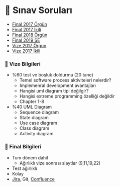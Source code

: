 # 📃 Sınav Soruları

<!--YPackage.YGitbookIntegration-tarafından-otomatik-oluşturulmuştur-->

- [Final 2017 Örgün](Final%202017%20%C3%96rg%C3%BCn.pdf)
- [Final 2017 İkili](Final%202017%20%C4%B0kili.pdf)
- [Final 2018 Örgün](Final%202018%20%C3%96rg%C3%BCn.pdf)
- [Final 2019 SE](Final%202019%20SE.pdf)
- [Vize 2017 Örgün](Vize%202017%20%C3%96rg%C3%BCn.pdf)
- [Vize 2017 İkili](Vize%202017%20%C4%B0kili.pdf)

<!--YPackage.YGitbookIntegration-tarafından-otomatik-oluşturulmuştur-->

### 📅 Vize Bilgileri

- %60 test ve boşluk doldurma (20 tane)
  - Temel software process aktiviteleri nelerdir?
  - Implemenral development avantajları
  - Hangisi uml diagram tipi değilgir?
  - Hangisi extreme programming özelliği değildir
  - Chapter 1-8
- %40 UML Diagram
  - Sequence diagram
  - State diagram
  - Use case diagram
  - Class diagram
  - Activity diagram

### 📅 Final Bilgileri

- Tum dönem dahil
  - Ağırlıklı vize sonrası slaytlar (9,11,19,22)
- Test ağırlıklı
- Kolay
- [Jira], Git, [Confluence]

[Confluence]: https://www.atlassian.com/software/confluence
[Jira]: https://www.atlassian.com/software/jira
